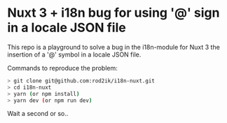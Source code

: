 # Nuxt 3 + i18n bug for using '@' sign in a locale JSON file

This repo is a playground to solve a bug in the i18n-module for Nuxt 3 the insertion of a '@' symbol in a locale JSON file.

Commands to reproduce the problem:

``` bash
> git clone git@github.com:rod2ik/i18n-nuxt.git
> cd i18n-nuxt
> yarn (or npm install)
> yarn dev (or npm run dev)
```

Wait a second or so..